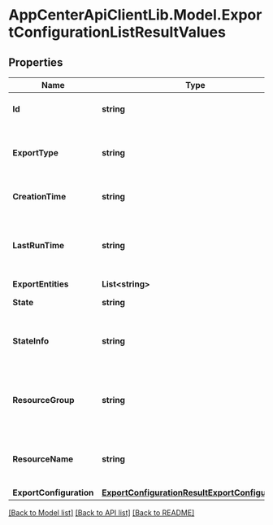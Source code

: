 # AppCenterApiClientLib.Model.ExportConfigurationListResultValues
## Properties

Name | Type | Description | Notes
------------ | ------------- | ------------- | -------------
**Id** | **string** | Export configuration id | 
**ExportType** | **string** | Target resource type of export configuration | 
**CreationTime** | **string** | Creation time in ISO 8601 format | 
**LastRunTime** | **string** | Latest time in ISO 8601 format when export completed successfully | [optional] 
**ExportEntities** | **List&lt;string&gt;** |  | [optional] 
**State** | **string** | State of the export job | 
**StateInfo** | **string** | Additional information about export configuration state | [optional] 
**ResourceGroup** | **string** | resource group for the storage account/App Insights resource | [optional] 
**ResourceName** | **string** | Storage accout or Appinsights resource name | [optional] 
**ExportConfiguration** | [**ExportConfigurationResultExportConfiguration**](ExportConfigurationResultExportConfiguration.md) |  | [optional] 

[[Back to Model list]](../README.md#documentation-for-models) [[Back to API list]](../README.md#documentation-for-api-endpoints) [[Back to README]](../README.md)

